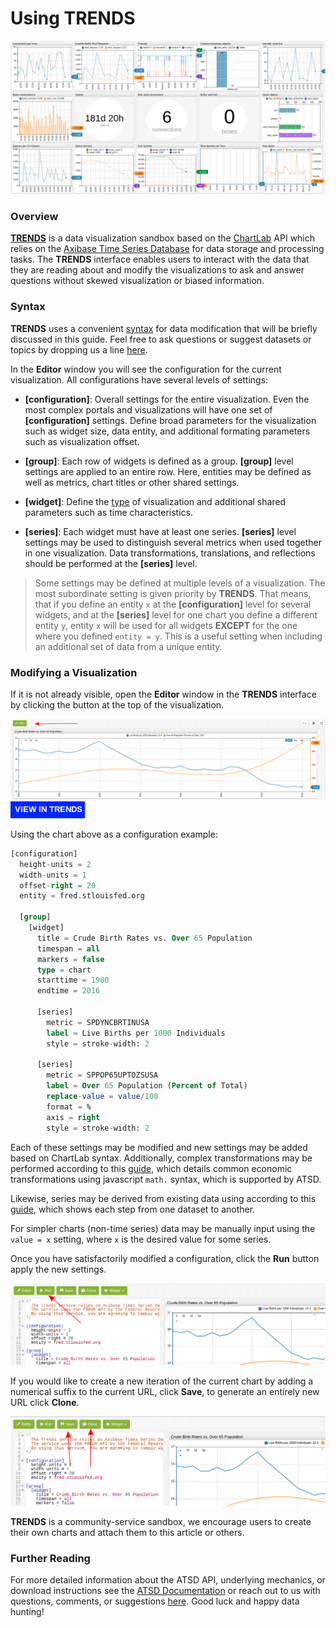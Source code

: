 # Using TRENDS

![](images/portal.png)

### Overview

[**TRENDS**](https://trends.axibase.com/) is a data visualization sandbox based on the [ChartLab](https://apps.axibase.com/) API which relies on the [Axibase Time Series Database](https://axibase.com) for data storage and processing tasks. The **TRENDS** interface enables users to interact with the data that they are reading about and modify the visualizations to ask and answer questions without skewed visualization or biased information.

### Syntax

**TRENDS** uses a convenient [syntax](https://axibase.com/products/axibase-time-series-database/visualization/widgets/) for data modification that will be briefly discussed in this guide. Feel free to ask questions or suggest datasets or topics by dropping us a line [here](mailto:hello@axibase.com).

In the **Editor** window you will see the configuration for the current visualization. All configurations have several levels of settings:

* **[configuration]**: Overall settings for the entire visualization. Even the most complex portals and visualizations will have one set of **[configuration]** settings. Define broad parameters for the visualization such as widget size, data entity, and additional formating parameters such as visualization offset.

* **[group]**: Each row of widgets is defined as a group. **[group]** level settings are applied to an entire row. Here, entities may be defined as well as metrics, chart titles or other shared settings.  

* **[widget]**: Define the [type](https://axibase.com/products/axibase-time-series-database/visualization/widgets/) of visualization and additional shared parameters such as time characteristics.

* **[series]**: Each widget must have at least one series. **[series]** level settings may be used to distinguish several metrics when used together in one visualization. Data transformations, translations, and reflections should be performed at the **[series]** level.

> Some settings may be defined at multiple levels of a visualization. The most subordinate setting is given priority by **TRENDS**. That means, that if you define an entity `x` at the **[configuration]** level for several widgets, and at the **[series]** level for one chart you define a different entity `y`, entity `x` will be used for all widgets **EXCEPT** for the one where you defined `entity = y`.  This is a useful setting when including an additional set of data from a unique entity.


### Modifying a Visualization

If it is not already visible, open the **Editor** window in the **TRENDS** interface by clicking the button at the top of the visualization.

![](images/editor-window.png)
[![](images/button-new.png)](https://trends.axibase.com/e91b896e#fullscreen)

Using the chart above as a configuration example:

```sql
[configuration]
  height-units = 2
  width-units = 1
  offset-right = 20
  entity = fred.stlouisfed.org
  
  [group]
    [widget]
      title = Crude Birth Rates vs. Over 65 Population
      timespan = all
      markers = false
      type = chart
      starttime = 1980
      endtime = 2016
        
      [series]
        metric = SPDYNCBRTINUSA
        label = Live Births per 1000 Individuals 
        style = stroke-width: 2
      
      [series]
        metric = SPPOP65UPTOZSUSA
        label = Over 65 Population (Percent of Total)
        replace-value = value/100
        format = %
        axis = right
        style = stroke-width: 2
```

Each of these settings may be modified and new settings may be added based on ChartLab syntax. Additionally, complex transformations may be performed according to this [guide](https://github.com/axibase/atsd-use-cases/tree/master/Solutions/calculated-values), which details common economic transformations using javascript `math.` syntax, which is supported by ATSD.

Likewise, series may be derived from existing data using according to this [guide](https://github.com/axibase/atsd-use-cases/tree/master/Support/Add-Calculated-Value), which shows each step from one dataset to another.

For simpler charts (non-time series) data may be manually input using the `value = x` setting, where `x` is the desired value for some series.

Once you have satisfactorily modified a configuration, click the **Run** button apply the new settings.

![](images/run-button.png)

If you would like to create a new iteration of the current chart by adding a numerical suffix to the current URL, click **Save**, to generate an entirely new URL click **Clone**. 

![](images/save-clone-button.png)

**TRENDS** is a community-service sandbox, we encourage users to create their own charts and attach them to this article or others.

### Further Reading 

For more detailed information about the ATSD API, underlying mechanics, or download instructions see the [ATSD Documentation](https://github.com/axibase/atsd) or reach out to us with questions, comments, or suggestions [here](mailto:hello@axibase.com). Good luck and happy data hunting!
